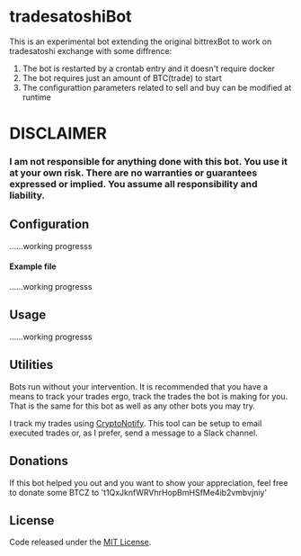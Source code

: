 
# tradesatoshiBot
This is an experimental bot extending the original bittrexBot to work on tradesatoshi exchange with some diffrence:
1. The bot is restarted by a crontab entry and it doesn't require docker
2. The bot requires just an amount of BTC(trade) to start
3. The configurattion parameters related to sell and buy can be modified at runtime

# DISCLAIMER

### I am not responsible for anything done with this bot. You use it at your own risk. There are no warranties or guarantees expressed or implied. You assume all responsibility and liability.

## Configuration

......working progresss
#### Example file 

......working progresss

## Usage
......working progresss

## Utilities
Bots run without your intervention. It is recommended that you have a means to track your trades ergo, track the trades the bot is making for you. That is the same for this bot as well as any other bots you may try.

I track my trades using [CryptoNotify](http://cryptonotify.com). This tool can be setup to email executed trades or, as I prefer, send a message to a Slack channel.

## Donations

If this bot helped you out and you want to show your appreciation, feel free to donate some BTCZ to 't1QxJknfWRVhrHopBmHSfMe4ib2vmbvjniy'

## License
Code released under the [MIT License](https://github.com/jufkes/bittrexBot/master/LICENSE).

